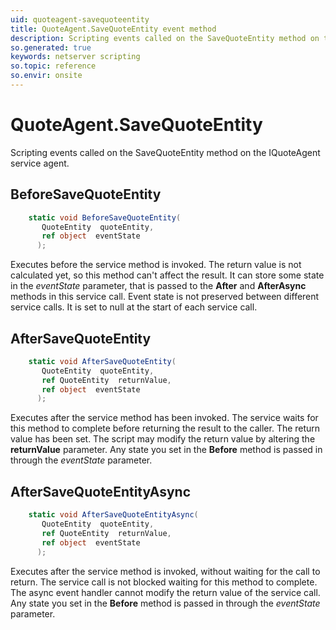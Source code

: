 ```yaml
---
uid: quoteagent-savequoteentity
title: QuoteAgent.SaveQuoteEntity event method
description: Scripting events called on the SaveQuoteEntity method on the QuoteAgent service agent.
so.generated: true
keywords: netserver scripting
so.topic: reference
so.envir: onsite
---
```

# QuoteAgent.SaveQuoteEntity

Scripting events called on the <see cref='M:IQuoteAgent.SaveQuoteEntity'>SaveQuoteEntity</see> method on the <see cref='IQuoteAgent'>IQuoteAgent</see>  service agent.

## BeforeSaveQuoteEntity
```cs
    static void BeforeSaveQuoteEntity(
       QuoteEntity  quoteEntity,
       ref object  eventState
      );
```
Executes before the service method is invoked.
The return value is not calculated yet, so this method can't affect the result.
It can store some state in the *eventState* parameter, that is passed to the **After** and **AfterAsync** methods in this service call.
Event state is not preserved between different service calls. It is set to null at the start of each service call.
## AfterSaveQuoteEntity
```cs
    static void AfterSaveQuoteEntity(
       QuoteEntity  quoteEntity,
       ref QuoteEntity  returnValue,
       ref object  eventState
      );
```
Executes after the service method has been invoked. The service waits for this method to complete before returning the result to the caller.
The return value has been set. The script may modify the return value by altering the **returnValue** parameter.
Any state you set in the **Before** method is passed in through the *eventState* parameter.
## AfterSaveQuoteEntityAsync
```cs
    static void AfterSaveQuoteEntityAsync(
       QuoteEntity  quoteEntity,
       ref QuoteEntity  returnValue,
       ref object  eventState
      );
```
Executes after the service method is invoked, without waiting for the call to return.
The service call is not blocked waiting for this method to complete.
The async event handler cannot modify the return value of the service call.
Any state you set in the **Before** method is passed in through the *eventState* parameter.

